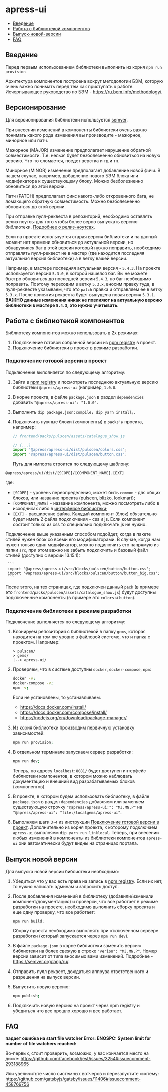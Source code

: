 # apress-ui

* [Введение](#Введение)
* [Работа с библиотекой компонентов](#Работа-с-библиотекой-компонентов)
* [Выпуск-новой-версии](#Выпуск-новой-версии)
* [FAQ](#FAQ)


## Введение

Перед первым использованием библиотеки выполнить из корня `npm run provision`

Архитектура компонентов построена вокруг методологии БЭМ, которую очень важно понимать перед тем как приступать к работе.
Исчерпывающее руководство по БЭМ - https://ru.bem.info/methodology/.


## Версионирование

Для версионирования библиотеки используется [semver](https://semver.org/).

При внесении изменений в компоненты библиотеки очень важно понимать какого рода изменения вы производите - мажорное,
минорное или патч.

Мажорное  (MAJOR) изменение предполагает нарушение обратной совместимости. Т.е. нельзя будет безболезненно обновиться
на новую версию. Что-то сломается, поедет верстка и тд и тп.

Минорное (MINOR) изменение предполагает добавление новой фичи. В нашем случае, например, добавление нового БЭМ блока или
модификатора к существующему блоку. Можно безболезненно обновиться до этой версии.

Патч (PATCH) предполагает фикс какого-либо откровенного бага, не ломающего обратную совместимость. Можно безболезненно
обновиться до этой версии.

При отправке пулл-реквеста в репозиторий, необходимо оставлять релиз ноутсы для того чтобы более верно выпускать версию
библиотеки.
[Подробнее о релиз-ноутсах](https://github.com/abak-press/guides/blob/master/frontend/workflow/common-functionality/README.md#release-notes).


Если на проекте используется старая версия библиотеки и на данный момент нет времени обновиться до актуальной версии,
но обнаружился баг в этой версии который нужно поправить, необходимо отправлять пулл-реквест не в мастер (где находится
последняя актуальная версия библиотеки) а в ветку вашей версии.

Например, в мастере последняя актуальная версия - `5.4.3`. На проекте используется версия `5.3.0`, в которой нашелся
баг. Вы не можете быстро обновиться до последней версии `5.4.3`, но баг необходимо поправить. Поэтому переходим в ветку
`5.3.x`, вносим правку туда, в пулл-реквесте указываем, что это `patch` правка и отправляем ее в ветку `5.3.x`. После 
принятия реквеста будет выпущена новая версия `5.3.1`. **ВАЖНО данные изменения никак не повлияют на актуальную версию
библиотеки в мастере `5.4.3`, это нужно учитывать**.


## Работа с библиотекой компонентов

Библиотеку компонентов можно использовать в 2х режимах:

1. Подключение готовой собранной версии из [npm registry](https://registry.railsc.ru) в проект.
2. Подключение библиотеки в проект в режиме разработки.


### Подключение готовой версии в проект

Подключение выполняется по следующему алгоритму:

1. Зайти в [npm registry](https://registry.railsc.ru) и посмотреть последнюю актуальную версию библиотеки
   `@apress/apress-ui` (например, `1.0.0`.

2. В корне проекта, в файле `package.json` в раздел `dependencies` добавить `"@apress/apress-ui": "1.0.0"`.

3. Выполнить `dip package.json:compile; dip yarn install;`.

4. Подключить нужные блоки (компоненты) в `packs'ы` проекта, например:

   ```js
   // frontend/packs/pulscen/assets/catalogue_show.js
   
   // (...)
   import '@apress/apress-ui/dist/pulscen/colors.css';
   import '@apress/apress-ui/dist/pulscen/button.css';
   ```

   Путь для импорта строится по следующему шаблону:

  `@apress/apress/ui/dist/[SCOPE]/[COMPONENT_NAME].[EXT]`

  где:
  
  * `[SCOPE]`          - уровень переопределения, может быть `common` - для общих блоков, или название проекта (pulscen,
    blizko, lookmart);
  * `[COMPONENT_NAME]` - название компонента, можно посмотреть либо в исходниках либо в
    [интерфейсе библиотеки](https://abak-press.github.io/apress-ui);
  * `[EXT]`            - расширение файла. Каждый компонент (блок) обязательно будет иметь 2 файла подключения - css и
    js. Если компонент состоит только из css то специально подключать js не нужно.
    
  Подключение выше указанным способом подойдет, когда в пакете стилей нужен блок со всеми его модификаторами.
  В случае, когда нам нужен только один модификатор, можно подключить его напрямую из папки `src`,
  при этом важно не забыть подключить и базовый файл стилей (доступно с версии 13.15.1):
   
     ```
     import '@apress/apress-ui/src/blocks/pulscen/button/button.css';
     import '@apress/apress-ui/src/blocks/pulscen/button/button_big.css';
     ```

  После этого, на тех страницах, где подключен данный `pack` (в примере это
  `frontend/packs/pulscen/assets/catalogue_show.js`) будут доступны подключенные компоненты (в примере это `colors` и
  `button`).

### Подключение библиотеки в режиме разработки

Подключение выполняется по следующему алгоритму:

1. Клонируем репозиторий с библиотекой в папку `gems`, которая находится на том же уровне в файловой системе, что и
   папка с проектом. Например:
   ```
   > pulscen/
   > gems/
   |--> apress-ui/
   ```

2. Проверяем, что в системе доступны `docker`, `docker-compose`, `npm`:
   ```sh
   docker -v;
   docker-compose -v;
   npm -v;
   ```

   Если не установлены, то устанавливаем.
   * https://docs.docker.com/install/
   * https://docs.docker.com/compose/install/
   * https://nodejs.org/en/download/package-manager/

3. Из корня библиотеки производим первичную установку зависимостей:
   ```sh
   npm run provision;
   ```

4. В отдельном терминале запускаем сервер разработки:
   ```sh
   npm run dev;
   ```

   Теперь, по адресу `localhost:8081/` будет доступен интерфейс библиотеки компонентов, в котором можно наблюдать
   документацию и внешний вид разрабатываемых блоков (компонентов). 

5. В проекте, в котором будем использовать библиотеку, в файле `package.json` в раздел `dependencies` добавляем
   или заменяем существующую строчку `"@apress/apress-ui:": "MJ.MN.P"`
   на `"@apress/apress-ui": "file:/localgems/apress-ui"`.

6. Выполняем шаги `3-4` из инструкции [Подключение готовой версии в проект](#Подключение-готовой-версии-в-проект).
   Дополнительно из корня проекта, к которому подключаем `apress-ui` выполняем `dip yarn run linklocal`.
   Теперь, при внесении любых изменений в компоненты из библиотеки компонентов `apress-ui` они автоматически будут
   видны на страницах портала.


## Выпуск новой версии

Для выпуска новой версии библиотеки необходимо:

1. Убедиться что у вас есть права на запись в [npm registry](https://registry.railsc.ru). Если их нет, то нужно
   написать админам и запросить доступ.

2. После добавления изменений в библиотеку (добавили/изменили компонент/документацию) и проверки, что все работает
   в режиме разработки на проекте, необходимо выполнить сборку проекта и еще одну проверку, что все работает:
   ```
   npm run build;
   ```
   
   Сборку проекта необходимо выполнять при отключенном сервере разработки (который запускается через `npm run dev`).

3. В файле `package.json` в корне библиотеки заменить версию библиотеки на более свежую в строке `"verion": "MJ.MN.P"`.
   Номер версии зависит от типа вносимых вами изменений. Подробнее - https://semver.org/lang/ru/.

4. Отправить пулл реквест, дождаться аппрува ответственного и разрешения на выпуск версии.

5. Выпустить новую версию:
   ```sh
   npm publish;
   ```

6. Подключить новую версию на проект через npm registry и убедиться что все прошло хорошо и все работает.


## FAQ

**падает ошибка на start file watcher Error: ENOSPC: System limit for number of file watchers reached:**

Во-первых, стоит проверить, возможно, у вас кончается место на диске:
https://github.com/facebook/jest/issues/3254#issuecomment-293188965

Или увеличитьте число системных вотчеров и перезапустите систему:
https://github.com/gatsbyjs/gatsby/issues/11406#issuecomment-458769756
